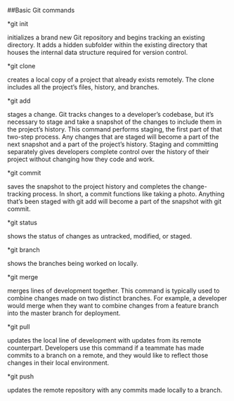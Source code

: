 ##Basic Git commands

*git init

initializes a brand new Git repository and begins tracking an existing directory. It adds a hidden subfolder within the existing directory that houses the internal data structure required for version control.

*git clone

creates a local copy of a project that already exists remotely. The clone includes all the project’s files, history, and branches.

*git add

stages a change. Git tracks changes to a developer’s codebase, but it’s necessary to stage and take a snapshot of the changes to include them in the project’s history. This command performs staging, the first part of that two-step process. Any changes that are staged will become a part of the next snapshot and a part of the project’s history. Staging and committing separately gives developers complete control over the history of their project without changing how they code and work.

*git commit

saves the snapshot to the project history and completes the change-tracking process. In short, a commit functions like taking a photo. Anything that’s been staged with git add will become a part of the snapshot with git commit.

*git status

shows the status of changes as untracked, modified, or staged.

*git branch

shows the branches being worked on locally.

*git merge

merges lines of development together. This command is typically used to combine changes made on two distinct branches. For example, a developer would merge when they want to combine changes from a feature branch into the master branch for deployment.

*git pull

updates the local line of development with updates from its remote counterpart. Developers use this command if a teammate has made commits to a branch on a remote, and they would like to reflect those changes in their local environment.

*git push

updates the remote repository with any commits made locally to a branch.
